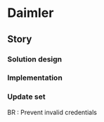 # Daimler

## Story

### Solution design

### Implementation

### Update set


BR : Prevent invalid credentials